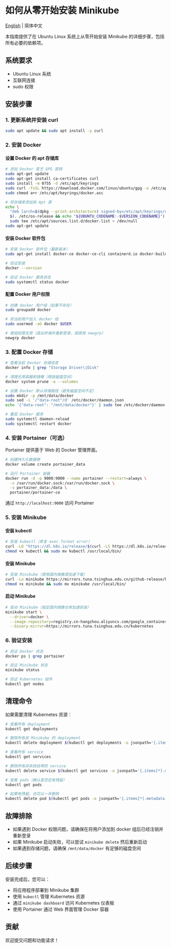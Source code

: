 # 如何从零开始安装 Minikube

[English](README.md) | 简体中文

本指南提供了在 Ubuntu Linux 系统上从零开始安装 Minikube 的详细步骤，包括所有必要的依赖项。

## 系统要求

- Ubuntu Linux 系统
- 互联网连接
- sudo 权限

## 安装步骤

### 1. 更新系统并安装 curl

```bash
sudo apt update && sudo apt install -y curl
```

### 2. 安装 Docker

#### 设置 Docker 的 apt 存储库

```bash
# 添加 Docker 官方 GPG 密钥
sudo apt-get update
sudo apt-get install ca-certificates curl
sudo install -m 0755 -d /etc/apt/keyrings
sudo curl -fsSL https://download.docker.com/linux/ubuntu/gpg -o /etc/apt/keyrings/docker.asc
sudo chmod a+r /etc/apt/keyrings/docker.asc

# 将存储库添加到 Apt 源
echo \
  "deb [arch=$(dpkg --print-architecture) signed-by=/etc/apt/keyrings/docker.asc] https://download.docker.com/linux/ubuntu \
  $(. /etc/os-release && echo "${UBUNTU_CODENAME:-$VERSION_CODENAME}") stable" | \
  sudo tee /etc/apt/sources.list.d/docker.list > /dev/null
sudo apt-get update
```

#### 安装 Docker 软件包

```bash
# 安装 Docker 软件包（最新版本）
sudo apt-get install docker-ce docker-ce-cli containerd.io docker-buildx-plugin docker-compose-plugin

# 验证安装
docker --version

# 验证 Docker 服务状态
sudo systemctl status docker
```

#### 配置 Docker 用户权限

```bash
# 创建 docker 用户组（如果不存在）
sudo groupadd docker

# 将当前用户加入 docker 组
sudo usermod -aG docker $USER

# 使组权限生效（退出终端并重新登录，或使用 newgrp）
newgrp docker
```

### 3. 配置 Docker 存储

```bash
# 查看当前 Docker 存储信息
docker info | grep "Storage Driver\|Disk"

# 清理无用容器和镜像（释放磁盘空间）
docker system prune -a --volumes

# 设置 Docker 默认存储路径（避免磁盘空间不足）
sudo mkdir -p /mnt/data/docker
sudo sed -i '/"data-root"/d' /etc/docker/daemon.json
echo '{"data-root": "/mnt/data/docker"}' | sudo tee /etc/docker/daemon.json

# 重启 Docker 服务
sudo systemctl daemon-reload
sudo systemctl restart docker
```

### 4. 安装 Portainer（可选）

Portainer 提供基于 Web 的 Docker 管理界面。

```bash
# 创建持久化数据卷
docker volume create portainer_data

# 运行 Portainer 容器
docker run -d -p 9000:9000 --name portainer --restart=always \
  -v /var/run/docker.sock:/var/run/docker.sock \
  -v portainer_data:/data \
  portainer/portainer-ce
```

通过 `http://localhost:9000` 访问 Portainer

### 5. 安装 Minikube

#### 安装 kubectl

```bash
# 安装 kubectl（修复 exec format error）
curl -LO "https://dl.k8s.io/release/$(curl -LS https://dl.k8s.io/release/stable.txt)/bin/linux/amd64/kubectl"
chmod +x kubectl && sudo mv kubectl /usr/local/bin/
```

#### 安装 Minikube

```bash
# 安装 Minikube（使用国内镜像源加速下载）
curl -Lo minikube https://mirrors.tuna.tsinghua.edu.cn/github-release/kubeadm/minikube/releases/latest/minikube-linux-amd64
chmod +x minikube && sudo mv minikube /usr/local/bin/
```

#### 启动 Minikube

```bash
# 启动 Minikube（指定国内镜像仓库加速安装）
minikube start \
  --driver=docker \
  --image-repository=registry.cn-hangzhou.aliyuncs.com/google_containers \
  --binary-mirror=https://mirrors.tuna.tsinghua.edu.cn/kubernetes
```

### 6. 验证安装

```bash
# 验证 Docker 状态
docker ps | grep portainer

# 验证 Minikube 状态
minikube status

# 验证 Kubernetes 组件
kubectl get nodes
```

## 清理命令

如果需要清理 Kubernetes 资源：

```bash
# 查看所有 deployment
kubectl get deployments

# 删除所有非 Minikube 的 deployment
kubectl delete deployment $(kubectl get deployments -o jsonpath='{.items[*].metadata.name}')

# 查看所有 service
kubectl get services

# 删除所有非系统自带的 service
kubectl delete service $(kubectl get services -o jsonpath='{.items[*].metadata.name}' | grep -v 'kubernetes')

# 查看 pods（确认是否还有残留）
kubectl get pods

# 如果有残留，也可以一并删除
kubectl delete pod $(kubectl get pods -o jsonpath='{.items[*].metadata.name}')
```

## 故障排除

- 如果遇到 Docker 权限问题，请确保在将用户添加到 docker 组后已经注销并重新登录
- 如果 Minikube 启动失败，可以尝试 `minikube delete` 然后重新启动
- 如果遇到存储问题，请确保 `/mnt/data/docker` 有足够的磁盘空间

## 后续步骤

安装完成后，您可以：
- 将应用程序部署到 Minikube 集群
- 使用 `kubectl` 管理 Kubernetes 资源
- 通过 `minikube dashboard` 访问 Kubernetes 仪表板
- 使用 Portainer 通过 Web 界面管理 Docker 容器

## 贡献

欢迎提交问题和功能请求！